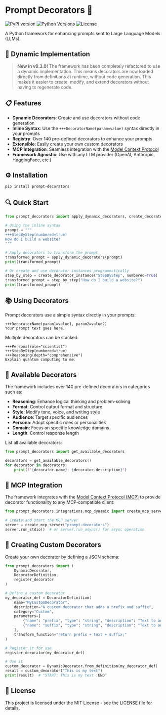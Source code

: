 # Prompt Decorators 🎨

[![PyPI version](https://badge.fury.io/py/prompt-decorators.svg)](https://badge.fury.io/py/prompt-decorators)
[![Python Versions](https://img.shields.io/pypi/pyversions/prompt-decorators.svg)](https://pypi.org/project/prompt-decorators/)
[![License](https://img.shields.io/badge/License-MIT-blue.svg)](https://opensource.org/licenses/MIT)

A Python framework for enhancing prompts sent to Large Language Models (LLMs).

## 🚀 Dynamic Implementation

> **New in v0.3.0!** The framework has been completely refactored to use a dynamic implementation. This means decorators are now loaded directly from definitions at runtime, without code generation. This makes it easier to create, modify, and extend decorators without having to regenerate code.

## 📋 Features

- **Dynamic Decorators**: Create and use decorators without code generation
- **Inline Syntax**: Use the `+++DecoratorName(param=value)` syntax directly in your prompts
- **Registry**: Over 140 pre-defined decorators to enhance your prompts
- **Extensible**: Easily create your own custom decorators
- **MCP Integration**: Seamless integration with the [Model Context Protocol](https://github.com/mpaepper/mcp)
- **Framework Agnostic**: Use with any LLM provider (OpenAI, Anthropic, HuggingFace, etc.)

## ⚙️ Installation

```bash
pip install prompt-decorators
```

## 🔍 Quick Start

```python
from prompt_decorators import apply_dynamic_decorators, create_decorator_instance

# Using the inline syntax
prompt = """
+++StepByStep(numbered=true)
How do I build a website?
"""

# Apply decorators to transform the prompt
transformed_prompt = apply_dynamic_decorators(prompt)
print(transformed_prompt)

# Or create and use decorator instances programmatically
step_by_step = create_decorator_instance("StepByStep", numbered=True)
transformed_prompt = step_by_step("How do I build a website?")
print(transformed_prompt)
```

## 📚 Using Decorators

Prompt decorators use a simple syntax directly in your prompts:

```
+++DecoratorName(param1=value1, param2=value2)
Your prompt text goes here.
```

Multiple decorators can be stacked:

```
+++Persona(role="scientist")
+++StepByStep(numbered=true)
+++Reasoning(depth="comprehensive")
Explain quantum computing to me.
```

## 📓 Available Decorators

The framework includes over 140 pre-defined decorators in categories such as:

- **Reasoning**: Enhance logical thinking and problem-solving
- **Format**: Control output format and structure
- **Style**: Modify tone, voice, and writing style
- **Audience**: Target specific audiences
- **Persona**: Adopt specific roles or personalities
- **Domain**: Focus on specific knowledge domains
- **Length**: Control response length

List all available decorators:

```python
from prompt_decorators import get_available_decorators

decorators = get_available_decorators()
for decorator in decorators:
    print(f"{decorator.name}: {decorator.description}")
```

## 🔧 MCP Integration

The framework integrates with the [Model Context Protocol (MCP)](https://github.com/mpaepper/mcp) to provide decorator functionality to any MCP-compatible client:

```python
from prompt_decorators.integrations.mcp_dynamic import create_mcp_server

# Create and start the MCP server
server = create_mcp_server("prompt-decorators")
server.run_stdio()  # or server.run_async() for async operation
```

## 🧩 Creating Custom Decorators

Create your own decorator by defining a JSON schema:

```python
from prompt_decorators import (
    DynamicDecorator,
    DecoratorDefinition,
    register_decorator
)

# Define a custom decorator
my_decorator_def = DecoratorDefinition(
    name="MyCustomDecorator",
    description="A custom decorator that adds a prefix and suffix",
    category="Custom",
    parameters=[
        {"name": "prefix", "type": "string", "description": "Text to add before", "default": "START: "},
        {"name": "suffix", "type": "string", "description": "Text to add after", "default": " :END"}
    ],
    transform_function="return prefix + text + suffix;"
)

# Register it for use
register_decorator(my_decorator_def)

# Use it
custom_decorator = DynamicDecorator.from_definition(my_decorator_def)
result = custom_decorator("This is my text")
print(result)  # "START: This is my text :END"
```

## 📝 License

This project is licensed under the MIT License - see the LICENSE file for details.
